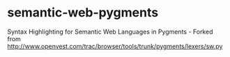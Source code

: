 semantic-web-pygments
=====================

Syntax Highlighting for Semantic Web Languages in Pygments - Forked from http://www.openvest.com/trac/browser/tools/trunk/pygments/lexers/sw.py

